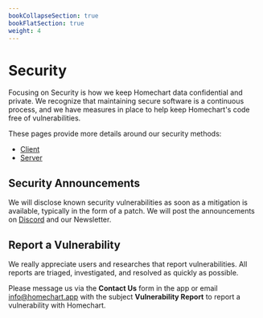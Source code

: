 ```yaml
---
bookCollapseSection: true
bookFlatSection: true
weight: 4
---
```


# Security

Focusing on Security is how we keep Homechart data confidential and private.  We recognize that maintaining secure software is a continuous process, and we have measures in place to help keep Homechart's code free of vulnerabilities.

These pages provide more details around our security methods:

- [Client](./client)
- [Server](./server)

## Security Announcements

We will disclose known security vulnerabilities as soon as a mitigation is available, typically in the form of a patch.  We will post the announcements on [Discord](/helping-out/communities) and our Newsletter.

## Report a Vulnerability

We really appreciate users and researches that report vulnerabilities.  All reports are triaged, investigated, and resolved as quickly as possible.

Please message us via the **Contact Us** form in the app or email info@homechart.app with the subject **Vulnerability Report** to report a vulnerability with Homechart.
